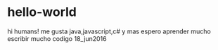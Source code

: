 # hello-world

hi humans! 
me gusta java,javascript,c# y mas espero aprender mucho
escribir mucho codigo 
18_jun2016
